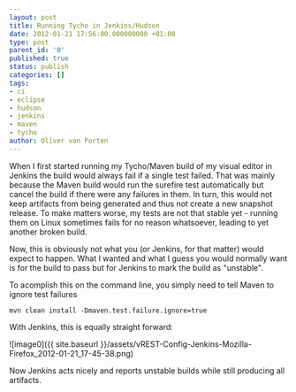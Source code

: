 ```yaml
---
layout: post
title: Running Tycho in Jenkins/Hudson
date: 2012-01-21 17:56:00.000000000 +01:00
type: post
parent_id: '0'
published: true
status: publish
categories: []
tags:
- ci
- eclipse
- hudson
- jenkins
- maven
- tycho
author: Oliver van Porten
---
```

When I first started running my Tycho/Maven build of my visual editor in Jenkins the build would always fail if a single test failed. That was mainly because the Maven build would run the surefire test automatically but cancel the build if there were any failures in them. In turn, this would not keep artifacts from being generated and thus not create a new snapshot release. To make matters worse, my tests are not that stable yet - running them on Linux sometimes fails for no reason whatsoever, leading to yet another broken build.

Now, this is obviously not what you (or Jenkins, for that matter) would expect to happen. What I wanted and what I guess you would normally want is for the build to pass but for Jenkins to mark the build as "unstable".

To acomplish this on the command line, you simply need to tell Maven to ignore test failures

``` console
mvn clean install -Dmaven.test.failure.ignore=true
```

With Jenkins, this is equally straight forward:

![image0]({{ site.baseurl }}/assets/vREST-Config-Jenkins-Mozilla-Firefox_2012-01-21_17-45-38.png)

Now Jenkins acts nicely and reports unstable builds while still producing all artifacts.